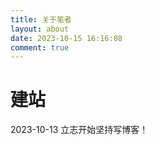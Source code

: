 ```yaml
---
title: 关于笔者
layout: about
date: 2023-10-15 16:16:08
comment: true
---
```


# 建站

2023-10-13 立志开始坚持写博客！